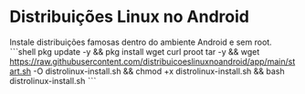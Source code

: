 <!--
📄  Documentação
-->
# Distribuições Linux no Android
Instale distribuições famosas dentro do ambiente Android e sem root.
ˋˋˋshell
pkg update -y && pkg install wget curl proot tar -y && wget https://raw.githubusercontent.com/distribuicoeslinuxnoandroid/app/main/start.sh -O distrolinux-install.sh && chmod +x distrolinux-install.sh && bash distrolinux-install.sh
ˋˋˋ